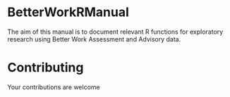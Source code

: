 # BetterWorkRManual

The aim of this manual is to document relevant R functions for exploratory research using Better Work Assessment and Advisory data.

# Contributing

Your contributions are welcome
